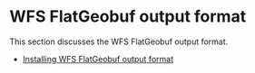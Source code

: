 # WFS FlatGeobuf output format

This section discusses the WFS FlatGeobuf output format.

<div class="grid cards" markdown>

-   [Installing WFS FlatGeobuf output format](installing.md)

</div>
